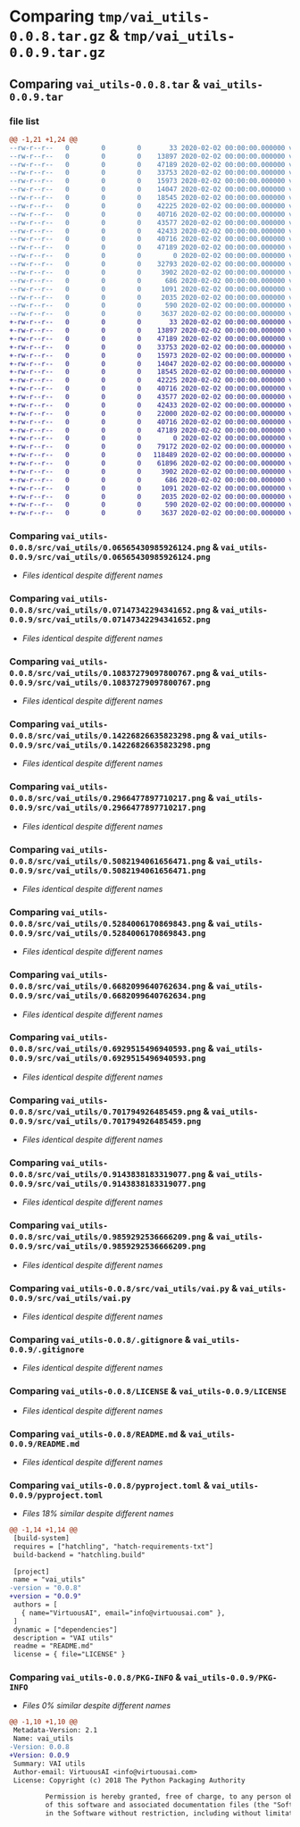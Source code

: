 # Comparing `tmp/vai_utils-0.0.8.tar.gz` & `tmp/vai_utils-0.0.9.tar.gz`

## Comparing `vai_utils-0.0.8.tar` & `vai_utils-0.0.9.tar`

### file list

```diff
@@ -1,21 +1,24 @@
--rw-r--r--   0        0        0       33 2020-02-02 00:00:00.000000 vai_utils-0.0.8/requirements.txt
--rw-r--r--   0        0        0    13897 2020-02-02 00:00:00.000000 vai_utils-0.0.8/src/vai_utils/0.06565430985926124.png
--rw-r--r--   0        0        0    47189 2020-02-02 00:00:00.000000 vai_utils-0.0.8/src/vai_utils/0.07147342294341652.png
--rw-r--r--   0        0        0    33753 2020-02-02 00:00:00.000000 vai_utils-0.0.8/src/vai_utils/0.10837279097800767.png
--rw-r--r--   0        0        0    15973 2020-02-02 00:00:00.000000 vai_utils-0.0.8/src/vai_utils/0.14226826635823298.png
--rw-r--r--   0        0        0    14047 2020-02-02 00:00:00.000000 vai_utils-0.0.8/src/vai_utils/0.2966477897710217.png
--rw-r--r--   0        0        0    18545 2020-02-02 00:00:00.000000 vai_utils-0.0.8/src/vai_utils/0.5082194061656471.png
--rw-r--r--   0        0        0    42225 2020-02-02 00:00:00.000000 vai_utils-0.0.8/src/vai_utils/0.5284006170869843.png
--rw-r--r--   0        0        0    40716 2020-02-02 00:00:00.000000 vai_utils-0.0.8/src/vai_utils/0.6682099640762634.png
--rw-r--r--   0        0        0    43577 2020-02-02 00:00:00.000000 vai_utils-0.0.8/src/vai_utils/0.6929515496940593.png
--rw-r--r--   0        0        0    42433 2020-02-02 00:00:00.000000 vai_utils-0.0.8/src/vai_utils/0.701794926485459.png
--rw-r--r--   0        0        0    40716 2020-02-02 00:00:00.000000 vai_utils-0.0.8/src/vai_utils/0.9143838183319077.png
--rw-r--r--   0        0        0    47189 2020-02-02 00:00:00.000000 vai_utils-0.0.8/src/vai_utils/0.9859292536666209.png
--rw-r--r--   0        0        0        0 2020-02-02 00:00:00.000000 vai_utils-0.0.8/src/vai_utils/__init__.py
--rw-r--r--   0        0        0    32793 2020-02-02 00:00:00.000000 vai_utils-0.0.8/src/vai_utils/plot.py
--rw-r--r--   0        0        0     3902 2020-02-02 00:00:00.000000 vai_utils-0.0.8/src/vai_utils/vai.py
--rw-r--r--   0        0        0      686 2020-02-02 00:00:00.000000 vai_utils-0.0.8/.gitignore
--rw-r--r--   0        0        0     1091 2020-02-02 00:00:00.000000 vai_utils-0.0.8/LICENSE
--rw-r--r--   0        0        0     2035 2020-02-02 00:00:00.000000 vai_utils-0.0.8/README.md
--rw-r--r--   0        0        0      590 2020-02-02 00:00:00.000000 vai_utils-0.0.8/pyproject.toml
--rw-r--r--   0        0        0     3637 2020-02-02 00:00:00.000000 vai_utils-0.0.8/PKG-INFO
+-rw-r--r--   0        0        0       33 2020-02-02 00:00:00.000000 vai_utils-0.0.9/requirements.txt
+-rw-r--r--   0        0        0    13897 2020-02-02 00:00:00.000000 vai_utils-0.0.9/src/vai_utils/0.06565430985926124.png
+-rw-r--r--   0        0        0    47189 2020-02-02 00:00:00.000000 vai_utils-0.0.9/src/vai_utils/0.07147342294341652.png
+-rw-r--r--   0        0        0    33753 2020-02-02 00:00:00.000000 vai_utils-0.0.9/src/vai_utils/0.10837279097800767.png
+-rw-r--r--   0        0        0    15973 2020-02-02 00:00:00.000000 vai_utils-0.0.9/src/vai_utils/0.14226826635823298.png
+-rw-r--r--   0        0        0    14047 2020-02-02 00:00:00.000000 vai_utils-0.0.9/src/vai_utils/0.2966477897710217.png
+-rw-r--r--   0        0        0    18545 2020-02-02 00:00:00.000000 vai_utils-0.0.9/src/vai_utils/0.5082194061656471.png
+-rw-r--r--   0        0        0    42225 2020-02-02 00:00:00.000000 vai_utils-0.0.9/src/vai_utils/0.5284006170869843.png
+-rw-r--r--   0        0        0    40716 2020-02-02 00:00:00.000000 vai_utils-0.0.9/src/vai_utils/0.6682099640762634.png
+-rw-r--r--   0        0        0    43577 2020-02-02 00:00:00.000000 vai_utils-0.0.9/src/vai_utils/0.6929515496940593.png
+-rw-r--r--   0        0        0    42433 2020-02-02 00:00:00.000000 vai_utils-0.0.9/src/vai_utils/0.701794926485459.png
+-rw-r--r--   0        0        0    22000 2020-02-02 00:00:00.000000 vai_utils-0.0.9/src/vai_utils/0.7966868954273035.png
+-rw-r--r--   0        0        0    40716 2020-02-02 00:00:00.000000 vai_utils-0.0.9/src/vai_utils/0.9143838183319077.png
+-rw-r--r--   0        0        0    47189 2020-02-02 00:00:00.000000 vai_utils-0.0.9/src/vai_utils/0.9859292536666209.png
+-rw-r--r--   0        0        0        0 2020-02-02 00:00:00.000000 vai_utils-0.0.9/src/vai_utils/__init__.py
+-rw-r--r--   0        0        0    79172 2020-02-02 00:00:00.000000 vai_utils-0.0.9/src/vai_utils/heatmap.png
+-rw-r--r--   0        0        0   118489 2020-02-02 00:00:00.000000 vai_utils-0.0.9/src/vai_utils/line_chart.png
+-rw-r--r--   0        0        0    61896 2020-02-02 00:00:00.000000 vai_utils-0.0.9/src/vai_utils/plot.py
+-rw-r--r--   0        0        0     3902 2020-02-02 00:00:00.000000 vai_utils-0.0.9/src/vai_utils/vai.py
+-rw-r--r--   0        0        0      686 2020-02-02 00:00:00.000000 vai_utils-0.0.9/.gitignore
+-rw-r--r--   0        0        0     1091 2020-02-02 00:00:00.000000 vai_utils-0.0.9/LICENSE
+-rw-r--r--   0        0        0     2035 2020-02-02 00:00:00.000000 vai_utils-0.0.9/README.md
+-rw-r--r--   0        0        0      590 2020-02-02 00:00:00.000000 vai_utils-0.0.9/pyproject.toml
+-rw-r--r--   0        0        0     3637 2020-02-02 00:00:00.000000 vai_utils-0.0.9/PKG-INFO
```

### Comparing `vai_utils-0.0.8/src/vai_utils/0.06565430985926124.png` & `vai_utils-0.0.9/src/vai_utils/0.06565430985926124.png`

 * *Files identical despite different names*

### Comparing `vai_utils-0.0.8/src/vai_utils/0.07147342294341652.png` & `vai_utils-0.0.9/src/vai_utils/0.07147342294341652.png`

 * *Files identical despite different names*

### Comparing `vai_utils-0.0.8/src/vai_utils/0.10837279097800767.png` & `vai_utils-0.0.9/src/vai_utils/0.10837279097800767.png`

 * *Files identical despite different names*

### Comparing `vai_utils-0.0.8/src/vai_utils/0.14226826635823298.png` & `vai_utils-0.0.9/src/vai_utils/0.14226826635823298.png`

 * *Files identical despite different names*

### Comparing `vai_utils-0.0.8/src/vai_utils/0.2966477897710217.png` & `vai_utils-0.0.9/src/vai_utils/0.2966477897710217.png`

 * *Files identical despite different names*

### Comparing `vai_utils-0.0.8/src/vai_utils/0.5082194061656471.png` & `vai_utils-0.0.9/src/vai_utils/0.5082194061656471.png`

 * *Files identical despite different names*

### Comparing `vai_utils-0.0.8/src/vai_utils/0.5284006170869843.png` & `vai_utils-0.0.9/src/vai_utils/0.5284006170869843.png`

 * *Files identical despite different names*

### Comparing `vai_utils-0.0.8/src/vai_utils/0.6682099640762634.png` & `vai_utils-0.0.9/src/vai_utils/0.6682099640762634.png`

 * *Files identical despite different names*

### Comparing `vai_utils-0.0.8/src/vai_utils/0.6929515496940593.png` & `vai_utils-0.0.9/src/vai_utils/0.6929515496940593.png`

 * *Files identical despite different names*

### Comparing `vai_utils-0.0.8/src/vai_utils/0.701794926485459.png` & `vai_utils-0.0.9/src/vai_utils/0.701794926485459.png`

 * *Files identical despite different names*

### Comparing `vai_utils-0.0.8/src/vai_utils/0.9143838183319077.png` & `vai_utils-0.0.9/src/vai_utils/0.9143838183319077.png`

 * *Files identical despite different names*

### Comparing `vai_utils-0.0.8/src/vai_utils/0.9859292536666209.png` & `vai_utils-0.0.9/src/vai_utils/0.9859292536666209.png`

 * *Files identical despite different names*

### Comparing `vai_utils-0.0.8/src/vai_utils/vai.py` & `vai_utils-0.0.9/src/vai_utils/vai.py`

 * *Files identical despite different names*

### Comparing `vai_utils-0.0.8/.gitignore` & `vai_utils-0.0.9/.gitignore`

 * *Files identical despite different names*

### Comparing `vai_utils-0.0.8/LICENSE` & `vai_utils-0.0.9/LICENSE`

 * *Files identical despite different names*

### Comparing `vai_utils-0.0.8/README.md` & `vai_utils-0.0.9/README.md`

 * *Files identical despite different names*

### Comparing `vai_utils-0.0.8/pyproject.toml` & `vai_utils-0.0.9/pyproject.toml`

 * *Files 18% similar despite different names*

```diff
@@ -1,14 +1,14 @@
 [build-system]
 requires = ["hatchling", "hatch-requirements-txt"]
 build-backend = "hatchling.build"
 
 [project]
 name = "vai_utils"
-version = "0.0.8"
+version = "0.0.9"
 authors = [
   { name="VirtuousAI", email="info@virtuousai.com" },
 ]
 dynamic = ["dependencies"]
 description = "VAI utils"
 readme = "README.md"
 license = { file="LICENSE" }
```

### Comparing `vai_utils-0.0.8/PKG-INFO` & `vai_utils-0.0.9/PKG-INFO`

 * *Files 0% similar despite different names*

```diff
@@ -1,10 +1,10 @@
 Metadata-Version: 2.1
 Name: vai_utils
-Version: 0.0.8
+Version: 0.0.9
 Summary: VAI utils
 Author-email: VirtuousAI <info@virtuousai.com>
 License: Copyright (c) 2018 The Python Packaging Authority
         
         Permission is hereby granted, free of charge, to any person obtaining a copy
         of this software and associated documentation files (the "Software"), to deal
         in the Software without restriction, including without limitation the rights
```

